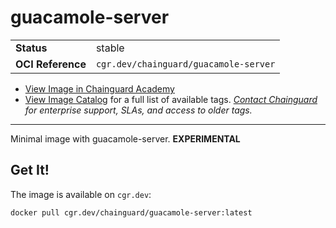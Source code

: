 <!--monopod:start-->
# guacamole-server
| | |
| - | - |
| **Status** | stable |
| **OCI Reference** | `cgr.dev/chainguard/guacamole-server` |


* [View Image in Chainguard Academy](https://edu.chainguard.dev/chainguard/chainguard-images/reference/guacamole-server/overview/)
* [View Image Catalog](https://console.enforce.dev/images/catalog) for a full list of available tags.
*[Contact Chainguard](https://www.chainguard.dev/chainguard-images) for enterprise support, SLAs, and access to older tags.*

---
<!--monopod:end-->

Minimal image with guacamole-server. **EXPERIMENTAL**

## Get It!

The image is available on `cgr.dev`:

```
docker pull cgr.dev/chainguard/guacamole-server:latest
```
